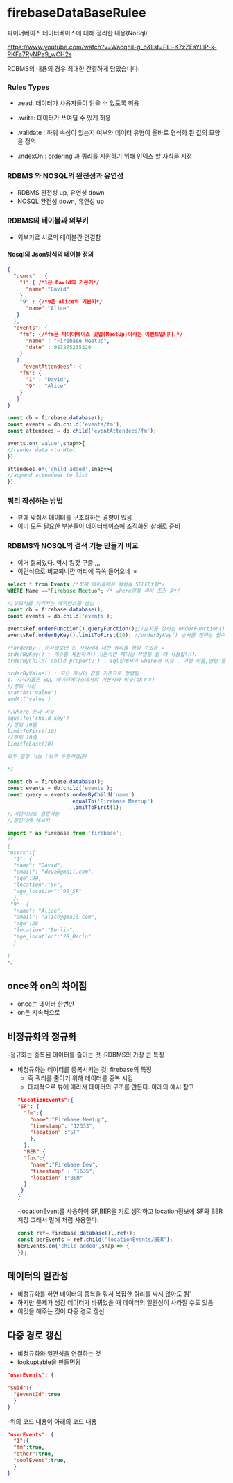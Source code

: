 # firebaseDataBaseRulee
파이어베이스 데이터베이스에 대해 정리한 내용(NoSql)

https://www.youtube.com/watch?v=WacqhiI-g_o&list=PLl-K7zZEsYLlP-k-RKFa7RyNPa9_wCH2s

RDBMS의 내용의 경우 최대한 간결하게 담았습니다.

### Rules Types

* .read: 데이터가 사용자들이 읽을 수 있도록 허용

* .write: 데이터가 쓰여딜 수 있게 허용

* .validate : 하위 속성이 있는지 여부와 데이터 유형이 올바로 형식화 된 값의 모양을 정의

* .indexOn : ordering 과 쿼리를 지원하기 위해 인덱스 할 자식을 지정

### RDBMS 와 NOSQL의 완전성과 유연성

* RDBMS 완전성 up, 유연성 down
* NOSQL 완전성 down, 유연성 up

### RDBMS의 테이블과 외부키

- 외부키로 서로의 테이블간 연결함

#### Nosql의 Json방식의 테이블 정의 

``` json
{
  "users" : {
    "1":{ /*1은 David의 기본키*/
      "name":"David"
    }
    "9" : {/*9은 Alice의 기본키*/
      "name":"Alice"
   }
  },
  "events": {
    "fm": {/*fm은 파이어베이스 밋업(MeetUp)이라는 이벤트입니다.*/
      "name" : "Firebase Meetup",
      "date" : 983275235320
    }
   },
     "eventAttendees": {
    "fm": {
      "1" : "David",
      "9" : "Alice"
    }
   }
}
```

```javascript
const db = firebase.database();
const events = db.child('events/fm');
const attendees = db.child('eventAttendees/fm');

events.on('value',snap=>{
//render data rto Html 
});

attendees.on('child_added',snap=>{
//append attendees to list 
});
```

### 쿼리 작성하는 방법

- 뷰에 맞춰서 데이터를 구조화하는 경향이 있음
- 이미 모든 필요한 부분들이 데이터베이스에 조직화된 상태로 준비

### RDBMS와 NOSQL의 검색 기능 만들기 비교

- 이거 잘되있다. 역시 킹갓 구글 ,,,
- 이런식으로 비교되니깐 머리에 쏙쏙 들어오네 ㅎ

```sql
select * from Events /*첫째 테이블에서 컬럼을 SELECt함*/
WHERE Name =="Firebase Meetuo"; /* where문을 써서 조건 둠*/
```
```javascript 
//부모키를 가리키는 레퍼런스를 생성
const db = firebase.database();
const events = db.child('events');

eventsRef.orderFunction().queryFunction();//순서를 정하는 orderFunction() 함수를 써서 제어, 좀더 세세한 제어는 queryFunction()-> 쿼리함수 사용
eventsRef.orderByKey().limitToFirst(10); //orderByKey() 순서를 정하는 함수,limitToFirst(10) 쿼리제한은 10개

/*orderBy~: 문자열로만 된 자식키에 대한 쿼리를 행할 수있음 =
orderByKey() : 개수를 제한하거나 기본적인 페이징 작업을 할 때 사용합니다.
orderByChild('child_property') : sql상에서의 where과 비슷 , 가령 이름,연령 등과 같은 자식 속성을 지정한 후 그 값에 대한 쿼리 짜기 가능 

orderByValue() : 모든 자식이 값을 기준으로 정렬됨
1. 자식키들은 SQL 데이터베이스에서의 기본키와 비슷(okㅎㅎ)
//범위 지정 
startAt('value')
endAt('value')

//where 문과 비슷
equalTo('child_key')
//상위 10줄
limitToFirst(10)
//하위 10줄
limitToLast(10)

모두 결합 가능 (워후 유용하겠군)

*/
```
```javascript
const db = firebase.database();
const events = db.child('events');
const query = events.orderByChild('name')
                    .equalTo('Firebase Meetup')
                    .limitToFirst(1);
//이런식으로 결합가능 
//문장이해 해보자 
```
```javascript
import * as firebase from 'firebase';
/*
{
"users":{
  "1": {
  "name": "David",
  "email": "deve@gmail.com",
  "age":99,
  "location":"SF",
  "age_location":"99_SF"
  },
 "9": {
  "name": "Alice",
  "email": "alice@gmail.com",
  "age":28
  "location":"Berlin",
  "age_location":"28_Berln"
  }
  
}
*/
```
## once와 on의 차이점
- once는 데이터 한번만 
- on은 지속적으로

## 비정규화와 정규화
-정규화는 중복된 데이터를 줄이는 것 :RDBMS의 가장 큰 특징
- 비정규화는 데이터를 중복시키는 것: firebase의 특징
  - 즉 쿼리를 줄이기 위해 데이터를 중복 시킴 
  - 대체적으로 뷰에 따라서 데이터의 구조를 만든다.
  아래의 예시 참고
  ```json
  "locationEvents":{
  "SF": {
    "fm":{
      "name":"Firebase Meetup",
      "timestamp": "12333",
      "location" :"SF"
      },
    },
    "BER":{
    "fbs":{
      "name":"Firebase Dev",
      "timestamp" : "1635",
      "location" :"BER"
    }
   }
  }
  ```
  -locationEvent를 사용하여 SF,BER을 키로 생각하고 location정보에 SF와 BER저장
  그래서 밑에 처럼 사용한다. 
  ```javascript
  const ref= firebase.database()l,ref();
  const berEvents = ref.child('locationEvents/BER');
  berEvents.on('child_added',snap => {
  });
  ```
## 데이터의 일관성

- 비정규화를 하면 데이터의 중복을 줘서 복잡한 쿼리를 짜지 않아도 됨'
- 하지만 문제가 생김 데이터가 바뀌었을 때 데이터의 일관성이 사라질 수도 있음
- 이것을 해주는 것이 다중 경로 갱신

## 다중 경로 갱신

- 비정규화와 일관성을 연결하는 것
- lookuptable을 만들면됨
```json
"userEvents": {

"$uid":{
  "$eventId":true
  }
}

```
-위의 코드 내용이 아래의 코드 내용

```json
"userEvents": {
  "1":{
  "fm":true,
  "other":true,
  "coolEvent":true,
  }
}
```
